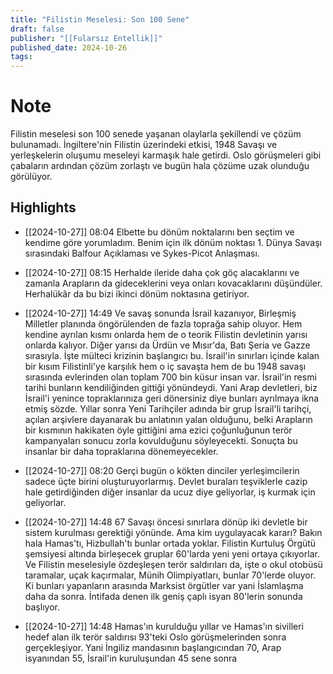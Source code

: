 ```yaml
---
title: "Filistin Meselesi: Son 100 Sene"
draft: false
publisher: "[[Fularsız Entellik]]"
published_date: 2024-10-26
tags:
---
```

# Note
 Filistin meselesi son 100 senede yaşanan olaylarla şekillendi ve çözüm bulunamadı.
İngiltere'nin Filistin üzerindeki etkisi, 1948 Savaşı ve yerleşkelerin oluşumu meseleyi karmaşık hale getirdi.
Oslo görüşmeleri gibi çabaların ardından çözüm zorlaştı ve bugün hala çözüme uzak olunduğu görülüyor.


## Highlights
* [[2024-10-27]] 08:04  Elbette bu dönüm noktalarını ben seçtim ve kendime göre yorumladım. Benim için ilk dönüm noktası 1. Dünya Savaşı sırasındaki Balfour Açıklaması ve Sykes-Picot Anlaşması.

* [[2024-10-27]] 08:15  Herhalde ileride daha çok göç alacaklarını ve zamanla Arapların da gideceklerini veya onları kovacaklarını düşündüler. Herhalükâr da bu bizi ikinci dönüm noktasına getiriyor.

* [[2024-10-27]] 14:49  Ve savaş sonunda İsrail kazanıyor, Birleşmiş Milletler planında öngörülenden de fazla toprağa sahip oluyor. Hem kendine ayrılan kısmı onlarda hem de o teorik Filistin devletinin yarısı onlarda kalıyor. Diğer yarısı da Ürdün ve Mısır'da, Batı Şeria ve Gazze sırasıyla. İşte mülteci krizinin başlangıcı bu. İsrail'in sınırları içinde kalan bir kısım Filistinli'ye karşılık hem o iç savaşta hem de bu 1948 savaşı sırasında evlerinden olan toplam 700 bin küsur insan var. İsrail'in resmi tarihi bunların kendiliğinden gittiği yönündeydi. Yani Arap devletleri, biz İsrail'i yenince topraklarınıza geri dönersiniz diye bunları ayrılmaya ikna etmiş sözde. Yıllar sonra Yeni Tarihçiler adında bir grup İsrail'li tarihçi, açılan arşivlere dayanarak bu anlatının yalan olduğunu, belki Arapların bir kısmının hakikaten öyle gittiğini ama ezici çoğunluğunun terör kampanyaları sonucu zorla kovulduğunu söyleyecekti. Sonuçta bu insanlar bir daha topraklarına dönemeyecekler.

* [[2024-10-27]] 08:20  Gerçi bugün o kökten dinciler yerleşimcilerin sadece üçte birini oluşturuyorlarmış. Devlet buraları teşviklerle cazip hale getirdiğinden diğer insanlar da ucuz diye geliyorlar, iş kurmak için geliyorlar.

* [[2024-10-27]] 14:48  67 Savaşı öncesi sınırlara dönüp iki devletle bir sistem kurulması gerektiği yönünde. Ama kim uygulayacak kararı? Bakın hala Hamas'tı, Hizbullah'tı bunlar ortada yoklar. Filistin Kurtuluş Örgütü şemsiyesi altında birleşecek gruplar 60'larda yeni yeni ortaya çıkıyorlar. Ve Filistin meselesiyle özdeşleşen terör saldırıları da, işte o okul otobüsü taramalar, uçak kaçırmalar, Münih Olimpiyatları, bunlar 70'lerde oluyor. Ki bunları yapanların arasında Marksist örgütler var yani İslamlaşma daha da sonra. İntifada denen ilk geniş çaplı isyan 80'lerin sonunda başlıyor.

* [[2024-10-27]] 14:48  Hamas'ın kurulduğu yıllar ve Hamas'ın sivilleri hedef alan ilk terör saldırısı 93'teki Oslo görüşmelerinden sonra gerçekleşiyor. Yani İngiliz mandasının başlangıcından 70, Arap isyanından 55, İsrail'in kuruluşundan 45 sene sonra

